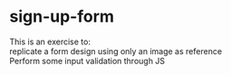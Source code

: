 # sign-up-form
This is an exercise to:<br>
    replicate a form design using only an image as reference<br>
    Perform some input validation through JS